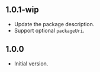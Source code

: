 ## 1.0.1-wip

- Update the package description.
- Support optional `packageUri`.

## 1.0.0

- Initial version.
